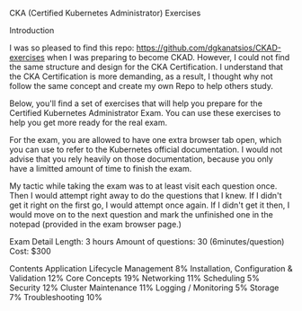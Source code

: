 CKA (Certified Kubernetes Administrator) Exercises

Introduction

I was so pleased to find this repo: https://github.com/dgkanatsios/CKAD-exercises when I was preparing to become CKAD. However, I could not find the same structure and design for the CKA Certification. I understand that the CKA Certification is more demanding, as a result, I thought why not follow the same concept and create my own Repo to help others study. 

Below, you'll find a set of exercises that will help you prepare for the Certified Kubernetes Administrator Exam. You can use these exercises to help you get more ready for the real exam. 

For the exam, you are allowed to have one extra browser tab open, which you can use to refer to the Kubernetes official documentation. I would not advise that you rely heavily on those documentation, because you only have a limitted amount of time to finish the exam. 

My tactic while taking the exam was to at least visit each question once. Then I would attempt right away to do the questions that I knew. If I didn't get it right on the first go, I would attempt once again. If I didn't get it then, I would move on to the next question and mark the unfinished one in the notepad (provided in the exam browser page.)

Exam Detail
Length: 3 hours
Amount of questions: 30 (6minutes/question)
Cost: $300

Contents
Application Lifecycle Management 8%
Installation, Configuration & Validation 12%
Core Concepts 19%
Networking 11%
Scheduling 5%
Security 12%
Cluster Maintenance 11%
Logging / Monitoring 5%
Storage 7%
Troubleshooting 10%

